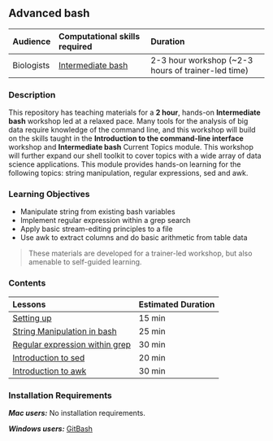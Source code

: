 ## Advanced bash

| Audience | Computational skills required | Duration |
:----------|:----------|:----------|
| Biologists | [Intermediate bash](https://hbctraining.github.io/Training-modules/Intermediate_shell/) | 2-3 hour workshop (~2-3 hours of trainer-led time) |


### Description

This repository has teaching materials for a **2 hour**, hands-on **Intermediate bash** workshop led at a relaxed pace. Many tools for the analysis of big data require knowledge of the command line, and this workshop will build on the skills taught in the **Introduction to the command-line interface** workshop and **Intermediate bash** Current Topics module. This workshop will further expand our shell toolkit to cover topics with a wide array of data science applications. This module provides hands-on learning for the following topics: string manipulation, regular expressions, sed and awk. 

### Learning Objectives

* Manipulate string from existing bash variables
* Implement regular expression within a grep search
* Apply basic stream-editing principles to a file 
* Use awk to extract columns and do basic arithmetic from table data 

> These materials are developed for a trainer-led workshop, but also amenable to self-guided learning.


### Contents

| Lessons            | Estimated Duration |
|:------------------------|:----------|
|[Setting up](lessons/01_Setting_up.md) | 15 min |
|[String Manipulation in bash](lessons/02_String_manipulation.md) | 25 min |
|[Regular expression within grep](lessons/03_Regular_expressions.md) | 30 min |
|[Introduction to sed](lessons/04_sed.md) | 20 min |
|[Introduction to awk](lessons/05_awk.md) | 30 min |

### Installation Requirements

***Mac users:***
No installation requirements.

***Windows users:***
[GitBash](https://git-scm.com/download/win)
